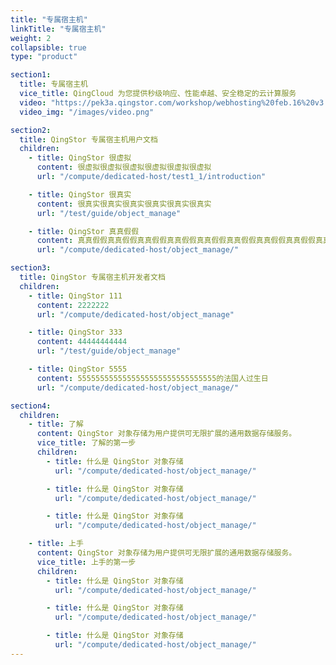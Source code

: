 ```yaml
---
title: "专属宿主机"
linkTitle: "专属宿主机"
weight: 2
collapsible: true
type: "product"

section1:
  title: 专属宿主机
  vice_title: QingCloud 为您提供秒级响应、性能卓越、安全稳定的云计算服务
  video: "https://pek3a.qingstor.com/workshop/webhosting%20feb.16%20v3.mp4"
  video_img: "/images/video.png"

section2:
  title: QingStor 专属宿主机用户文档
  children:
    - title: QingStor 很虚拟
      content: 很虚拟很虚拟很虚拟很虚拟很虚拟很虚拟
      url: "/compute/dedicated-host/test1_1/introduction"

    - title: QingStor 很真实
      content: 很真实很真实很真实很真实很真实很真实
      url: "/test/guide/object_manage"

    - title: QingStor 真真假假
      content: 真真假假真真假假真真假假真真假假真真假假真真假假真真假假真真假假真真假假
      url: "/compute/dedicated-host/object_manage/"

section3:
  title: QingStor 专属宿主机开发者文档
  children:
    - title: QingStor 111
      content: 2222222
      url: "/compute/dedicated-host/object_manage"

    - title: QingStor 333
      content: 44444444444
      url: "/test/guide/object_manage"

    - title: QingStor 5555
      content: 5555555555555555555555555555555的法国人过生日
      url: "/compute/dedicated-host/object_manage/"

section4:
  children:
    - title: 了解
      content: QingStor 对象存储为用户提供可无限扩展的通用数据存储服务。
      vice_title: 了解的第一步
      children:
        - title: 什么是 QingStor 对象存储
          url: "/compute/dedicated-host/object_manage/"

        - title: 什么是 QingStor 对象存储
          url: "/compute/dedicated-host/object_manage/"

        - title: 什么是 QingStor 对象存储
          url: "/compute/dedicated-host/object_manage/"

    - title: 上手
      content: QingStor 对象存储为用户提供可无限扩展的通用数据存储服务。
      vice_title: 上手的第一步
      children: 
        - title: 什么是 QingStor 对象存储
          url: "/compute/dedicated-host/object_manage/"

        - title: 什么是 QingStor 对象存储
          url: "/compute/dedicated-host/object_manage/"

        - title: 什么是 QingStor 对象存储
          url: "/compute/dedicated-host/object_manage/"
---
```



<!-- type: "product" 这个参数表明这是一个产品index页面 -->
<!-- section1 为产品index页面 主标题 副标题 video  video_img为视频图片  -->
<!-- section2 为产品index页面 第一个大块的用户文档配置  -->
<!-- section3 为产品index页面 第二个大块的开发者文档配置  -->
<!-- section4 为产品index页面 第三个大块的学习路径配置  -->